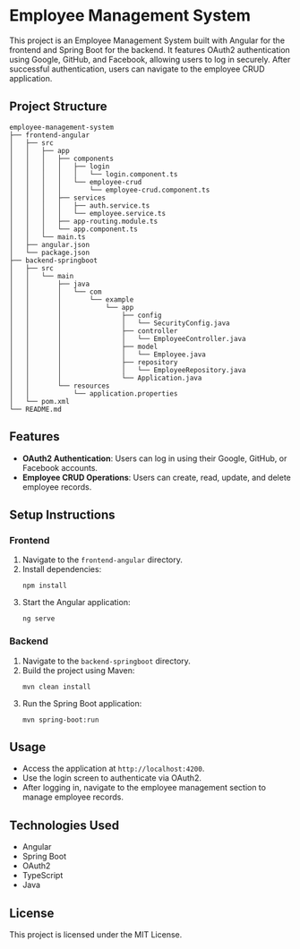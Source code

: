 # Employee Management System

This project is an Employee Management System built with Angular for the frontend and Spring Boot for the backend. It features OAuth2 authentication using Google, GitHub, and Facebook, allowing users to log in securely. After successful authentication, users can navigate to the employee CRUD application.

## Project Structure

```
employee-management-system
├── frontend-angular
│   ├── src
│   │   ├── app
│   │   │   ├── components
│   │   │   │   ├── login
│   │   │   │   │   └── login.component.ts
│   │   │   │   └── employee-crud
│   │   │   │       └── employee-crud.component.ts
│   │   │   ├── services
│   │   │   │   ├── auth.service.ts
│   │   │   │   └── employee.service.ts
│   │   │   ├── app-routing.module.ts
│   │   │   └── app.component.ts
│   │   └── main.ts
│   ├── angular.json
│   └── package.json
├── backend-springboot
│   ├── src
│   │   └── main
│   │       ├── java
│   │       │   └── com
│   │       │       └── example
│   │       │           └── app
│   │       │               ├── config
│   │       │               │   └── SecurityConfig.java
│   │       │               ├── controller
│   │       │               │   └── EmployeeController.java
│   │       │               ├── model
│   │       │               │   └── Employee.java
│   │       │               ├── repository
│   │       │               │   └── EmployeeRepository.java
│   │       │               └── Application.java
│   │       └── resources
│   │           └── application.properties
│   └── pom.xml
└── README.md
```

## Features

- **OAuth2 Authentication**: Users can log in using their Google, GitHub, or Facebook accounts.
- **Employee CRUD Operations**: Users can create, read, update, and delete employee records.

## Setup Instructions

### Frontend

1. Navigate to the `frontend-angular` directory.
2. Install dependencies:
   ```
   npm install
   ```
3. Start the Angular application:
   ```
   ng serve
   ```

### Backend

1. Navigate to the `backend-springboot` directory.
2. Build the project using Maven:
   ```
   mvn clean install
   ```
3. Run the Spring Boot application:
   ```
   mvn spring-boot:run
   ```

## Usage

- Access the application at `http://localhost:4200`.
- Use the login screen to authenticate via OAuth2.
- After logging in, navigate to the employee management section to manage employee records.

## Technologies Used

- Angular
- Spring Boot
- OAuth2
- TypeScript
- Java

## License

This project is licensed under the MIT License.